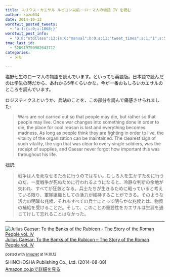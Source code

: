 ```yaml
---
title: ユリウス・カエサル ルビコン以前──ローマ人の物語 IV を読む
author: kazu634
date: 2014-10-12
wordtwit_posted_tweets:
  - 'a:1:{i:0;i:1868;}'
wordtwit_post_info:
  - 'O:8:"stdClass":13:{s:6:"manual";b:0;s:11:"tweet_times";s:1:"1";s:5:"delay";s:1:"0";s:7:"enabled";s:1:"1";s:10:"separation";i:60;s:7:"version";s:3:"3.7";s:14:"tweet_template";b:0;s:6:"status";i:2;s:6:"result";a:0:{}s:13:"tweet_counter";i:2;s:13:"tweet_log_ids";a:1:{i:0;i:1868;}s:9:"hash_tags";a:0:{}s:8:"accounts";a:1:{i:0;s:7:"kazu634";}}'
tmac_last_id:
  - 528919750982643712
categories:
  - メモ

---
```

塩野七生のローマ人の物語を読んでいます。といっても英語版。日本語で読んだのは学生の時だから、あれから5年くらいかな。今が一番おもしろいカエサルのところを読んでいます。

ロジスティクスというか、兵站のことを、この部分を読んで痛感させられました:

> Wars are not carried out so that people may die, but rather so that people may live. Once war changes into something done in order to die, the place for cool reason is lost and everything becomes madness. As long as people think they are fighting in order to live, the vitality of the organization can be maintained. The clearest sign of such vitality, the sign that was clear to every single soldiers, was the receipt of supplies, and Caesar never forgot how important this was throughout his life.

拙訳:

> 戦争は人を死なせるために行うのではない。むしろ人を生かすために行うのだ。一度戦争が死ぬために行われるようになると、冷静な判断の余地が失われ、すべてが狂気となる。兵士たちが生きるために戦っていると考えている限り、軍隊組織としての活力が維持することができる。そのような活力の明確な兆候、それもすべての兵士にとって明らかな兆候とは、物資の補給を受けることだ。そして、このことの重要性をカエサルは生涯を通じてけして忘れることはなかった。

* * *

<div class="amazlet-box" style="margin-bottom: 0px;">
<div class="amazlet-image" style="float: left; margin: 0px 12px 1px 0px;">
<a href="https://www.amazon.co.jp/exec/obidos/ASIN/B00MA5SBZO/simsnes-22/ref=nosim/" onclick="__gaTracker('send', 'event', 'outbound-article', 'https://www.amazon.co.jp/exec/obidos/ASIN/B00MA5SBZO/simsnes-22/ref=nosim/', '');" target="_blank" name="amazletlink"><img style="border: none;" src="https://images-na.ssl-images-amazon.com/images/I/51x16CSJYlL._SL160_.jpg" alt="Julius Caesar: To the Banks of the Rubicon - The Story of the Roman People vol. IV" /></a>
</div>
  
<div class="amazlet-info" style="line-height: 120%; margin-bottom: 10px;">
<div class="amazlet-name" style="margin-bottom: 10px; line-height: 120%;">
<p>
<a href="https://www.amazon.co.jp/exec/obidos/ASIN/B00MA5SBZO/simsnes-22/ref=nosim/" onclick="__gaTracker('send', 'event', 'outbound-article', 'https://www.amazon.co.jp/exec/obidos/ASIN/B00MA5SBZO/simsnes-22/ref=nosim/', 'Julius Caesar: To the Banks of the Rubicon &#8211; The Story of the Roman People vol. IV');" target="_blank" name="amazletlink">Julius Caesar: To the Banks of the Rubicon &#8211; The Story of the Roman People vol. IV</a>
</p>
      
<div class="amazlet-powered-date" style="font-size: 80%; margin-top: 5px; line-height: 120%;">
        posted with <a href="http://www.amazlet.com/" onclick="__gaTracker('send', 'event', 'outbound-article', 'http://www.amazlet.com/', 'amazlet');" title="amazlet"  target="_blank">amazlet</a> at 14.10.12
</div>
</div>
    
<div class="amazlet-detail">
      SHINCHOSHA Publishing Co., Ltd. (2014-08-08)
</div>
    
<div class="amazlet-sub-info" style="float: left;">
<div class="amazlet-link" style="margin-top: 5px;">
<a href="https://www.amazon.co.jp/exec/obidos/ASIN/B00MA5SBZO/simsnes-22/ref=nosim/" onclick="__gaTracker('send', 'event', 'outbound-article', 'https://www.amazon.co.jp/exec/obidos/ASIN/B00MA5SBZO/simsnes-22/ref=nosim/', 'Amazon.co.jpで詳細を見る');" target="_blank" name="amazletlink">Amazon.co.jpで詳細を見る</a>
</div>
</div>
</div>
  
<div class="amazlet-footer" style="clear: left;">
</div>
</div>
